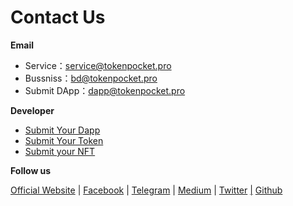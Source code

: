 # Contact Us

**Email**

* Service：service@tokenpocket.pro
* Bussniss：bd@tokenpocket.pro
* Submit DApp：dapp@tokenpocket.pro

**Developer**

* [Submit Your Dapp](https://www.tokenpocket.pro/en/submit/dapp)
* [Submit Your Token](https://www.tokenpocket.pro/en/submit/token)
* [Submit your NFT](https://tokenpocket.pro/en/submit/nft)

**Follow us**

[Official Website](https://www.tokenpocket.pro)  |  [Facebook](https://www.facebook.com/TokenPocket)  |  [Telegram](https://t.me/tokenPocket_en)  |  [Medium](https://tokenpocket-gm.medium.com)  |  [Twitter](https://medium.com/@tokenpocket.gm)  [|](https://twitter.com/TokenPocket_TP)  [Github](https://twitter.com/TokenPocket_TP)
